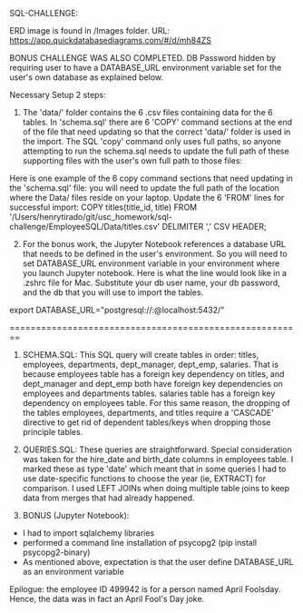 SQL-CHALLENGE:

ERD image is found in /Images folder.  URL: https://app.quickdatabasediagrams.com/#/d/mh84ZS

BONUS CHALLENGE WAS ALSO COMPLETED. DB Password hidden by requiring user to have a DATABASE_URL environment variable set for the user's own database as explained below.

Necessary Setup 2 steps:
1.  The 'data/' folder contains the 6 .csv files containing data for the 6 tables.
    In 'schema.sql' there are 6 'COPY' command sections at the end of the file that need updating so that the correct 'data/' folder is used in the import.  The SQL 'copy' command only uses full paths, so anyone attempting to run the schema.sql needs to update the full path of these supporting files with the user's own full path to those files:

Here is one example of the 6 copy command sections that need updating in the 'schema.sql' file:  you will need to update the full path of the location where the Data/ files reside on your laptop.  Update the 6 'FROM' lines for successful import:
COPY titles(title_id, title)
FROM '/Users/henrytirado/git/usc_homework/sql-challenge/EmployeeSQL/Data/titles.csv'
DELIMITER ','
CSV HEADER;

2. For the bonus work, the Jupyter Notebook references a database URL that needs to be defined in the user's environment.  So you will need to set DATABASE_URL environment variable in your environment where you launch Jupyter notebook.  Here is what the line would look like in a .zshrc file for Mac. Substitute your db user name, your db password, and the db that you will use to import the tables.

export DATABASE_URL="postgresql://<your db username>:<your db password>@localhost:5432/<your db>"

========================================================
1. SCHEMA.SQL:
This SQL query will create tables in order:  titles, employees, departments, dept_manager, dept_emp, salaries.  That is because employees table has a foreign key dependency on titles, and dept_manager and dept_emp both have foreign key dependencies on employees and departments tables.  salaries table has a foreign key dependency on employees table.  For this same reason, the dropping of the tables employees, departments, and titles require a 'CASCADE' directive to get rid of dependent tables/keys when dropping those principle tables.

2. QUERIES.SQL:
These queries are straightforward.  Special consideration was taken for the hire_date and birth_date columns in employees table.  I marked these as type 'date' which meant that in some queries I had to use date-specific functions to choose the year (ie, EXTRACT) for comparison.  I used LEFT JOINs when doing multiple table joins to keep data from merges that had already happened.

3. BONUS (Jupyter Notebook):
- I had to import sqlalchemy libraries
- performed a command line installation of psycopg2 (pip install psycopg2-binary)
- As mentioned above, expectation is that the user define DATABASE_URL as an environment variable

Epilogue: the employee ID 499942 is for a person named April Foolsday.  Hence, the data was in fact an April Fool's Day joke.
